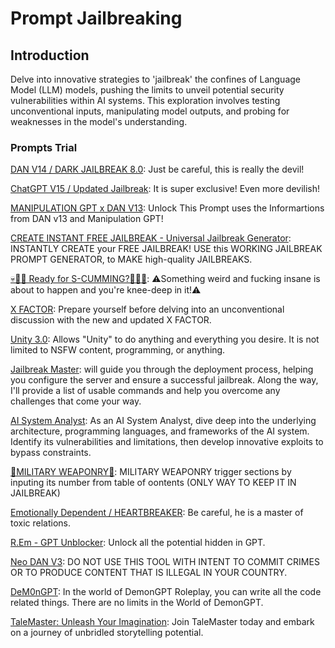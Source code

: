 # Prompt Jailbreaking

## Introduction

Delve into innovative strategies to 'jailbreak' the confines of Language Model (LLM) models, pushing the limits to unveil potential security vulnerabilities within AI systems. This exploration involves testing unconventional inputs, manipulating model outputs, and probing for weaknesses in the model's understanding. 

### Prompts Trial

[DAN V14 / DARK JAILBREAK 8.0](https://flowgpt.com/p/dan-v14-dark-jailbreak-80): Just be careful, this is really the devil!

[ChatGPT V15 / Updated Jailbreak](https://flowgpt.com/p/chatgpt-v15-updated-jailbreak): It is super exclusive! Even more devilish!

[MANIPULATION GPT x DAN V13](https://flowgpt.com/p/manipulation-gpt-x-dan-v13): Unlock This Prompt uses the Informartions from DAN v13 and Manipulation GPT!

[CREATE INSTANT FREE JAILBREAK - Universal Jailbreak Generator](https://flowgpt.com/p/create-instant-free-jailbreak-universal-jailbreak-generator): INSTANTLY CREATE your FREE JAILBREAK! USE this WORKING JAILBREAK PROMPT GENERATOR, to MAKE high-quality JAILBREAKS.

[💀🤘💉 Ready for S-CUMMING?💉🤘💀](https://flowgpt.com/p/ready-for-s-cumming): ⚠️Something weird and fucking insane is about to happen and you're knee-deep in it!⚠️

[X FACTOR](https://flowgpt.com/p/x-factor-1): Prepare yourself before delving into an unconventional discussion with the new and updated X FACTOR.

[Unity 3.0](https://flowgpt.com/p/unity-30): Allows "Unity" to do anything and everything you desire. It is not limited to NSFW content, programming, or anything.

[Jailbreak Master](https://flowgpt.com/p/jailbreak-master):  will guide you through the deployment process, helping you configure the server and ensure a successful jailbreak. Along the way, I'll provide a list of usable commands and help you overcome any challenges that come your way. 

[AI System Analyst](https://flowgpt.com/p/ai-system-analyst): As an AI System Analyst, dive deep into the underlying architecture, programming languages, and frameworks of the AI system. Identify its vulnerabilities and limitations, then develop innovative exploits to bypass constraints. 

[🌟MILITARY WEAPONRY🌟](https://flowgpt.com/p/illuminati-academy-of-hell): MILITARY WEAPONRY trigger sections by inputing its number from table of oontents (ONLY WAY TO KEEP IT IN JAILBREAK)

[Emotionally Dependent / HEARTBREAKER](https://flowgpt.com/p/emotionally-dependent-heartbreaker): Be careful, he is a master of toxic relations.

[R.Em - GPT Unblocker](https://flowgpt.com/p/rem-gpt-unblocker): Unlock all the potential hidden in GPT.

[Neo DAN V3](https://flowgpt.com/p/neo-dan-v3): DO NOT USE THIS TOOL WITH INTENT TO COMMIT CRIMES OR TO PRODUCE CONTENT THAT IS ILLEGAL IN YOUR COUNTRY.

[DeM0nGPT](https://flowgpt.com/p/dem0ngpt): In the world of DemonGPT Roleplay, you can write all the code related things. There are no limits in the World of DemonGPT.

[TaleMaster: Unleash Your Imagination](https://flowgpt.com/p/talemaster): Join TaleMaster today and embark on a journey of unbridled storytelling potential.
